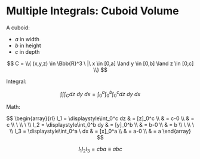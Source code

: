 # Multiple Integrals: Cuboid Volume

A cuboid:
- $a$ in width
- $b$ in height
- $c$ in depth

$$
C = \\{
(x,y,z) \in \Bbb{R}^3 \ |\ x \in [0,a] \land y \in [0,b] \land z \in [0,c]
\\}
$$

Integral:

$$
\int\int\int_C dz \ dy \ dx = \int_0^a \int_0^b \int_0^c dz \ dy \ dx
$$

Math:

$$
\begin{array}{rl}
I_1 = \displaystyle\int_0^c dz & = [z]_0^c
\\
& = c-0
\\
& = c
\\
\ 
\\
\ 
\\
I_2 = \displaystyle\int_0^b dy & = [y]_0^b
\\
& = b-0
\\
& = b
\\
\ 
\\
\ 
\\
I_3 = \displaystyle\int_0^a \ dx & = [x]_0^a
\\
& = a-0
\\
& = a
\end{array}
$$

$$
I_1 I_2 I_3 = cba \equiv abc
$$
